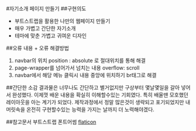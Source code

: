 #자기소개 페이지 만들기
##구현의도
- 부트스트랩을 활용한 나만의 웹페이지 만들기 
- 매우 가볍고 간단한 자기소개
- 테마에 맞춘 가볍고 귀여운 디자인

##오류 내용 + 오류 해결방법
1. navbar의 위치
position : absolute 로 절대위치를 통해 해결
2. page-wrapper를 넘어가서 넘치는 내용
overflow: scroll
3. navbar에서 해당 메뉴 클릭시 내용 중앙에 위치하기
br태그로 해결

##간단한 소감
결과물은 너무나도 간단하고 별거없지만 구상부터 몇날몇일을 갈아 넣어서 완성했다. 이제껏 배운 내용을 확실히 이해할수있는 기회였다. 특히 배울땐 모호했던 레이아웃을 아는 계기가 되었다. 제작과정에서 정말 많은것이 생략되고 포기되었지만 내 머릿속을 온전히 구현할수있는 능력을 가지는 날까지 더 노력해야겠다.

##참고문서
부트스트랩
폰트어썸
[flaticon](https://www.flaticon.com/)